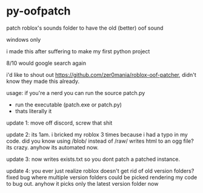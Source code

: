 # py-oofpatch
patch roblox's sounds folder to have the old (better) oof sound

windows only

i made this after suffering to make my first python project

8/10 would google search again

i'd like to shout out https://github.com/zer0mania/roblox-oof-patcher, didn't know they made this already.

usage:
if you're a nerd you can run the source patch.py
- run the executable (patch.exe or patch.py)
- thats literally it

update 1:
move off discord, screw that shit

update 2: 
its 1am. i bricked my roblox 3 times because i had a typo in my code. did you know using /blob/ instead of /raw/ writes html to an ogg file? its crazy. anyhow its automated now. 

update 3:
now writes exists.txt so you dont patch a patched instance. 

update 4:
you ever just realize roblox doesn't get rid of old version folders? fixed bug where multiple version folders could be picked rendering my code to bug out. anyhow it picks only the latest version folder now
